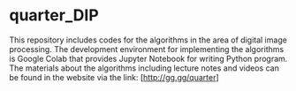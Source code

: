 # quarter_DIP
This repository includes codes for the algorithms in the area of digital image processing.
The development environment for implementing the algorithms is Google Colab that provides Jupyter Notebook for writing Python program.
The materials about the algorithms including lecture notes and videos can be found in the website via the link: [http://gg.gg/quarter]


